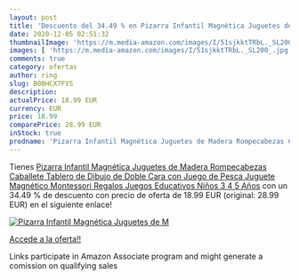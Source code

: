 ```yaml
---
layout: post
title: 'Descuento del 34.49 % en Pizarra Infantil Magnética Juguetes de M'
date: 2020-12-05 02:51:32
thumbnailImage: 'https://m.media-amazon.com/images/I/51sjkktTRbL._SL200_.jpg'
images: [ 'https://m.media-amazon.com/images/I/51sjkktTRbL._SL200_.jpg' ]
comments: true
category: ofertas
author: ring
slug: B08HCX7FVS
description:
actualPrice: 18.99 EUR
currency: EUR
price: 18.99
comparePrice: 28.99 EUR
inStock: true
prodname: 'Pizarra Infantil Magnética Juguetes de Madera Rompecabezas Caballete Tablero de Dibujo de Doble Cara con Juego de Pesca Juguete Magnético Montessori Regalos Juegos Educativos Niños 3 4 5 Años'
---
```


Tienes [Pizarra Infantil Magnética Juguetes de Madera Rompecabezas Caballete Tablero de Dibujo de Doble Cara con Juego de Pesca Juguete Magnético Montessori Regalos Juegos Educativos Niños 3 4 5 Años](https://www.amazon.es/dp/B08HCX7FVS/?tag=tolees-21) con un 34.49 % de descuento con precio de oferta de 18.99 EUR (original: 28.99 EUR) en el siguiente enlace!

[![Pizarra Infantil Magnética Juguetes de M](https://m.media-amazon.com/images/I/51sjkktTRbL._SL200_.jpg)](https://www.amazon.es/dp/B08HCX7FVS/?tag=tolees-21)

[Accede a la oferta!!](https://www.amazon.es/dp/B08HCX7FVS/?tag=tolees-21)

Links participate in Amazon Associate program and might generate a comission on qualifying sales



